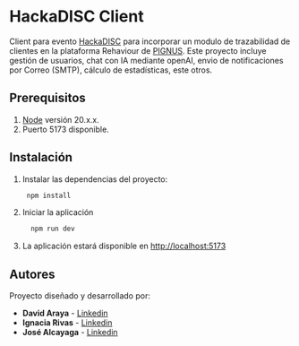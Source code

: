 # HackaDISC Client

Client para evento [HackaDISC](https://www.instagram.com/p/C8IeO40P5RL/) para incorporar un modulo de trazabilidad de clientes en la plataforma Rehaviour de [PIGNUS](https://www.pignus.cl/rehaviour/). Este proyecto incluye gestión de usuarios, chat con IA mediante openAI, envio de notificaciones por Correo (SMTP), cálculo de estadísticas, este otros.

## Prerequisitos

1. [Node](https://nodejs.org/en/blog/release/v20.14.0) versión 20.x.x.
2. Puerto 5173 disponible.

## Instalación

1. Instalar las dependencias del proyecto:
   ```bash
    npm install
   ```
2. Iniciar la aplicación
    ```bash
      npm run dev
    ```

3. La aplicación estará disponible en [http://localhost:5173](http://localhost:5173)

## Autores
Proyecto diseñado y desarrollado por:

- **David Araya** - [Linkedin](https://www.linkedin.com/in/david-araya-cadiz/)
- **Ignacia Rivas** - [Linkedin](https://www.linkedin.com/in/ignacia-rivas-figueroa-474554257/)
- **José Alcayaga**  - [Linkedin](https://www.linkedin.com/in/jose-manuel-alcayaga-marin-88a58926/)